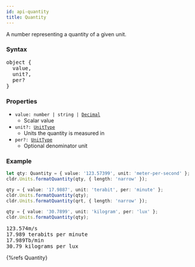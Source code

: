 ```yaml
---
id: api-quantity
title: Quantity
---
```


A number representing a quantity of a given unit.

### Syntax

<pre class="syntax">
object {
  value,
  unit?,
  per?
}
</pre>

### Properties
  - <code class="def">value: <span>number | string | [Decimal](api-decimal.html)</span></code>
    - Scalar value
  - <code class="def">unit?: <span>[UnitType](api-unittype.html)</span></code>
    - Units the quantity is measured in
  - <code class="def">per?: <span>[UnitType](api-unittype.html)</span></code>
    - Optional denominator unit

### Example

```typescript
let qty: Quantity = { value: '123.57399', unit: 'meter-per-second' };
cldr.Units.formatQuantity(qty, { length: 'narrow' });

qty = { value: '17.9887', unit: 'terabit', per: 'minute' };
cldr.Units.formatQuantity(qty);
cldr.Units.formatQuantity(qrt, { length: 'narrow' });

qty = { value: '30.7899', unit: 'kilogram', per: 'lux' };
cldr.Units.formatQuantity(qty);
```

<pre class="output">
123.574m/s
17.989 terabits per minute
17.989Tb/min
30.79 kilograms per lux
</pre>

{%refs Quantity}
